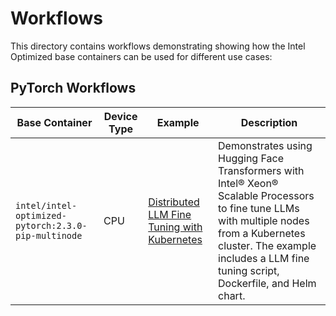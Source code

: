 # Workflows

This directory contains workflows demonstrating showing how the Intel Optimized base containers can be used for
different use cases:

## PyTorch Workflows

| Base Container | Device Type | Example | Description |
|----------------|-------------|---------|-------------|
| `intel/intel-optimized-pytorch:2.3.0-pip-multinode` | CPU | [Distributed LLM Fine Tuning with Kubernetes](charts/huggingface-llm) | Demonstrates using Hugging Face Transformers with Intel® Xeon® Scalable Processors to fine tune LLMs with multiple nodes from a Kubernetes cluster. The example includes a LLM fine tuning script, Dockerfile, and Helm chart. |
